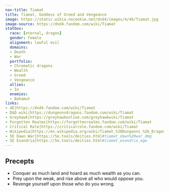 ```yaml
---
nav-title: Tiamat
title: Tiamat, Goddess of Greed and Vengeance
image: https://static.wikia.nocookie.net/dnd4/images/4/4b/Tiamat.jpg
image-source: https://dnd4.fandom.com/wiki/Tiamat
statbox:
  race: [eternal, dragon]
  gender: female
  alignment: lawful evil
  domains:
  - Death
  - War
  portfolio:
  - Chromatic dragons
  - Wealth
  - Greed
  - Vengeance
  allies:
  - Io
  enemies:
  - Bahamut
links:
- 4E|https://dnd4.fandom.com/wiki/Tiamat
- D&D wiki|https://dungeonsdragons.fandom.com/wiki/Tiamat
- Greyhawk|https://greyhawkonline.com/greyhawkwiki/Tiamat
- Forgotten Realms|https://forgottenrealms.fandom.com/wiki/Tiamat
- Critical Role|https://criticalrole.fandom.com/wiki/Tiamat
- Wikipedia|https://en.wikipedia.org/wiki/Tiamat_%28Dungeons_%26_Dragons%29
- 5E Dawn War|https://5e.tools/deities.html#tiamat_dawn%20war_dmg
- 5E Exandria|https://5e.tools/deities.html#tiamat_exandria_egw
---
```


## Precepts

* Conquer as much land and hoard as much wealth as you can.
* Prey upon the weak, and rise above all who would oppose you.
* Revenge yourself upon those who do you wrong.
